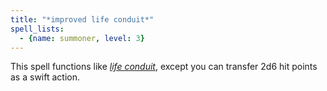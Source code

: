 ```yaml
---
title: "*improved life conduit*"
spell_lists:
  - {name: summoner, level: 3}
---
```


This spell functions like [*life conduit*](/spells/life-conduit/), except you can transfer 2d6 hit points as a swift action.

